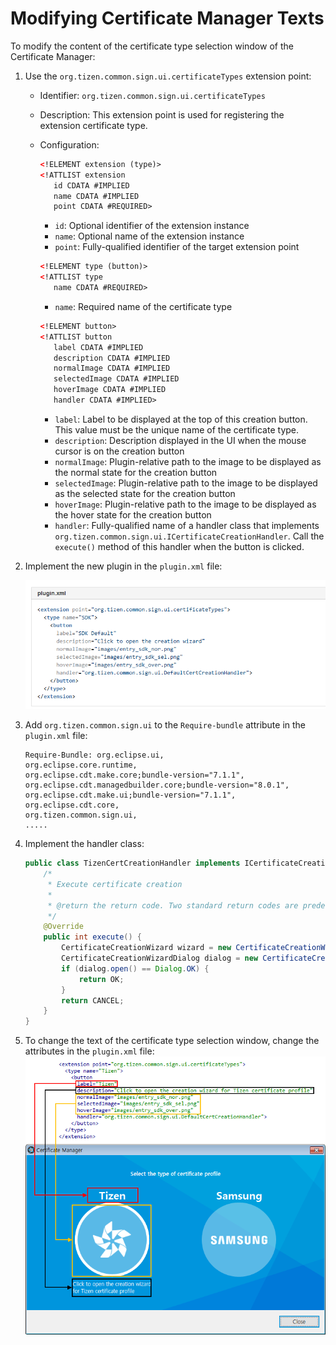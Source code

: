 # Modifying Certificate Manager Texts

To modify the content of the certificate type selection window of the Certificate Manager:

1. Use the `org.tizen.common.sign.ui.certificateTypes` extension point:

   - Identifier: `org.tizen.common.sign.ui.certificateTypes`
   - Description: This extension point is used for registering the extension certificate type.
   - Configuration:
     ```xml
     <!ELEMENT extension (type)>
     <!ATTLIST extension
        id CDATA #IMPLIED
        name CDATA #IMPLIED
        point CDATA #REQUIRED>
     ```

     - `id`: Optional identifier of the extension instance
     - `name`: Optional name of the extension instance
     - `point`: Fully-qualified identifier of the target extension point

     ```xml
     <!ELEMENT type (button)>
     <!ATTLIST type
        name CDATA #REQUIRED>
     ```
     - `name`: Required name of the certificate type

     ```xml
     <!ELEMENT button>
     <!ATTLIST button
        label CDATA #IMPLIED
        description CDATA #IMPLIED
        normalImage CDATA #IMPLIED
        selectedImage CDATA #IMPLIED
        hoverImage CDATA #IMPLIED
        handler CDATA #IMPLIED>
     ```
     - `label`: Label to be displayed at the top of this creation button. This value must be the unique name of the certificate type.
     - `description`: Description displayed in the UI when the mouse cursor is on the creation button
     - `normalImage`: Plugin-relative path to the image to be displayed as the normal state for the creation button
     - `selectedImage`: Plugin-relative path to the image to be displayed as the selected state for the creation button
     - `hoverImage`: Plugin-relative path to the image to be displayed as the hover state for the creation button
     - `handler`: Fully-qualified name of a handler class that implements `org.tizen.common.sign.ui.ICertificateCreationHandler`. Call the `execute()` method of this handler when the button is clicked.

2. Implement the new plugin in the `plugin.xml` file:

   ![Changes to plugin.xml](media/cert-ext.png)

3. Add `org.tizen.common.sign.ui` to the `Require-bundle` attribute in the `plugin.xml` file:

   ```text
   Require-Bundle: org.eclipse.ui,
   org.eclipse.core.runtime,
   org.eclipse.cdt.make.core;bundle-version="7.1.1",
   org.eclipse.cdt.managedbuilder.core;bundle-version="8.0.1",
   org.eclipse.cdt.make.ui;bundle-version="7.1.1",
   org.eclipse.cdt.core,
   org.tizen.common.sign.ui,
   .....
   ```

4. Implement the handler class:

   ```java
   public class TizenCertCreationHandler implements ICertificateCreationHandler {
       /*
        * Execute certificate creation
        *
        * @return the return code. Two standard return codes are predefined, OK and CANCEL.
        */
       @Override
       public int execute() {
           CertificateCreationWizard wizard = new CertificateCreationWizard();
           CertificateCreationWizardDialog dialog = new CertificateCreationWizardDialog(SWTUtil.getShell(), wizard);
           if (dialog.open() == Dialog.OK) {
               return OK;
           }
           return CANCEL;
       }
   }
   ```

5. To change the text of the certificate type selection window, change the attributes in the `plugin.xml` file:
   ![Certificate selection window elements and their corresponding XML elements](media/cert-ext-1.png)
